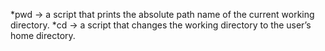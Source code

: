 *pwd -> a script that prints the absolute path name of the current working directory.
*cd -> a script that changes the working directory to the user’s home directory.
